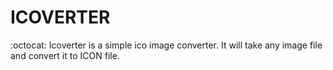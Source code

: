 # ICOVERTER
:octocat: Icoverter is a simple ico image converter. It will take any image file and convert it to ICON file.
